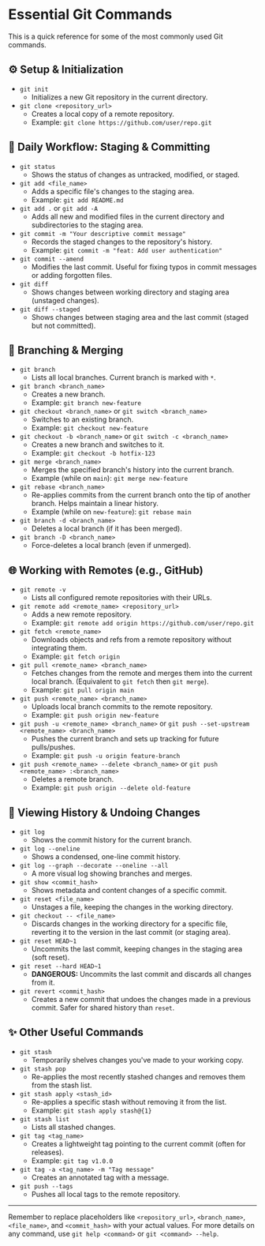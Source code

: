 # Essential Git Commands

This is a quick reference for some of the most commonly used Git commands.

## ⚙️ Setup & Initialization

*   `git init`
    *   Initializes a new Git repository in the current directory.
*   `git clone <repository_url>`
    *   Creates a local copy of a remote repository.
    *   Example: `git clone https://github.com/user/repo.git`

## 🔄 Daily Workflow: Staging & Committing

*   `git status`
    *   Shows the status of changes as untracked, modified, or staged.
*   `git add <file_name>`
    *   Adds a specific file's changes to the staging area.
    *   Example: `git add README.md`
*   `git add .` or `git add -A`
    *   Adds all new and modified files in the current directory and subdirectories to the staging area.
*   `git commit -m "Your descriptive commit message"`
    *   Records the staged changes to the repository's history.
    *   Example: `git commit -m "feat: Add user authentication"`
*   `git commit --amend`
    *   Modifies the last commit. Useful for fixing typos in commit messages or adding forgotten files.
*   `git diff`
    *   Shows changes between working directory and staging area (unstaged changes).
*   `git diff --staged`
    *   Shows changes between staging area and the last commit (staged but not committed).

## 🌿 Branching & Merging

*   `git branch`
    *   Lists all local branches. Current branch is marked with `*`.
*   `git branch <branch_name>`
    *   Creates a new branch.
    *   Example: `git branch new-feature`
*   `git checkout <branch_name>` or `git switch <branch_name>`
    *   Switches to an existing branch.
    *   Example: `git checkout new-feature`
*   `git checkout -b <branch_name>` or `git switch -c <branch_name>`
    *   Creates a new branch and switches to it.
    *   Example: `git checkout -b hotfix-123`
*   `git merge <branch_name>`
    *   Merges the specified branch's history into the current branch.
    *   Example (while on `main`): `git merge new-feature`
*   `git rebase <branch_name>`
    *   Re-applies commits from the current branch onto the tip of another branch. Helps maintain a linear history.
    *   Example (while on `new-feature`): `git rebase main`
*   `git branch -d <branch_name>`
    *   Deletes a local branch (if it has been merged).
*   `git branch -D <branch_name>`
    *   Force-deletes a local branch (even if unmerged).

## 🌐 Working with Remotes (e.g., GitHub)

*   `git remote -v`
    *   Lists all configured remote repositories with their URLs.
*   `git remote add <remote_name> <repository_url>`
    *   Adds a new remote repository.
    *   Example: `git remote add origin https://github.com/user/repo.git`
*   `git fetch <remote_name>`
    *   Downloads objects and refs from a remote repository without integrating them.
    *   Example: `git fetch origin`
*   `git pull <remote_name> <branch_name>`
    *   Fetches changes from the remote and merges them into the current local branch. (Equivalent to `git fetch` then `git merge`).
    *   Example: `git pull origin main`
*   `git push <remote_name> <branch_name>`
    *   Uploads local branch commits to the remote repository.
    *   Example: `git push origin new-feature`
*   `git push -u <remote_name> <branch_name>` or `git push --set-upstream <remote_name> <branch_name>`
    *   Pushes the current branch and sets up tracking for future pulls/pushes.
    *   Example: `git push -u origin feature-branch`
*   `git push <remote_name> --delete <branch_name>` or `git push <remote_name> :<branch_name>`
    *   Deletes a remote branch.
    *   Example: `git push origin --delete old-feature`

## 📜 Viewing History & Undoing Changes

*   `git log`
    *   Shows the commit history for the current branch.
*   `git log --oneline`
    *   Shows a condensed, one-line commit history.
*   `git log --graph --decorate --oneline --all`
    *   A more visual log showing branches and merges.
*   `git show <commit_hash>`
    *   Shows metadata and content changes of a specific commit.
*   `git reset <file_name>`
    *   Unstages a file, keeping the changes in the working directory.
*   `git checkout -- <file_name>`
    *   Discards changes in the working directory for a specific file, reverting it to the version in the last commit (or staging area).
*   `git reset HEAD~1`
    *   Uncommits the last commit, keeping changes in the staging area (soft reset).
*   `git reset --hard HEAD~1`
    *   **DANGEROUS:** Uncommits the last commit and discards all changes from it.
*   `git revert <commit_hash>`
    *   Creates a new commit that undoes the changes made in a previous commit. Safer for shared history than `reset`.

## ✨ Other Useful Commands

*   `git stash`
    *   Temporarily shelves changes you've made to your working copy.
*   `git stash pop`
    *   Re-applies the most recently stashed changes and removes them from the stash list.
*   `git stash apply <stash_id>`
    *   Re-applies a specific stash without removing it from the list.
    *   Example: `git stash apply stash@{1}`
*   `git stash list`
    *   Lists all stashed changes.
*   `git tag <tag_name>`
    *   Creates a lightweight tag pointing to the current commit (often for releases).
    *   Example: `git tag v1.0.0`
*   `git tag -a <tag_name> -m "Tag message"`
    *   Creates an annotated tag with a message.
*   `git push --tags`
    *   Pushes all local tags to the remote repository.

---

Remember to replace placeholders like `<repository_url>`, `<branch_name>`, `<file_name>`, and `<commit_hash>` with your actual values.
For more details on any command, use `git help <command>` or `git <command> --help`.
